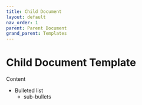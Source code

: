```yaml
---
title: Child Document
layout: default
nav_order: 1
parent: Parent Document
grand_parent: Templates
---
```



# Child Document Template
Content
* Bulleted list
  * sub-bullets
